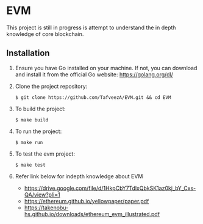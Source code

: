 # EVM

This project is still in progress is attempt to understand the in depth knowledge of core blockchain.

## Installation

1. Ensure you have Go installed on your machine. If not, you can download and install it from the official Go website: https://golang.org/dl/

2. Clone the project repository:

   ```shell
   $ git clone https://github.com/TafveezA/EVM.git && cd EVM
3. To build the project:

   ```shell
   $ make build
4. To run the project:

   ```shell
   $ make run
5. To test the evm project:

   ```shell
   $ make test
6. Refer link below for indepth knowledge about EVM
   *  https://drive.google.com/file/d/1HkpCbY7TdlxQbkSK1az0kj_bY_Cxs-QA/view?pli=1
   *  https://ethereum.github.io/yellowpaper/paper.pdf
   *  https://takenobu-hs.github.io/downloads/ethereum_evm_illustrated.pdf
